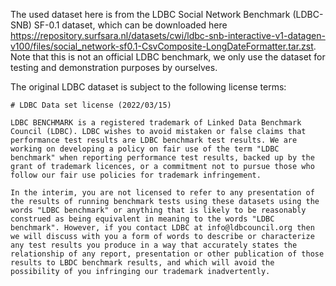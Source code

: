 The used dataset here is from the LDBC Social Network Benchmark (LDBC-SNB) SF-0.1 dataset, which can be downloaded here https://repository.surfsara.nl/datasets/cwi/ldbc-snb-interactive-v1-datagen-v100/files/social_network-sf0.1-CsvComposite-LongDateFormatter.tar.zst.
Note that this is not an official LDBC benchmark, we only use the dataset for testing and demonstration purposes by ourselves.

The original LDBC dataset is subject to the following license terms:
```
# LDBC Data set license (2022/03/15)

LDBC BENCHMARK is a registered trademark of Linked Data Benchmark Council (LDBC). LDBC wishes to avoid mistaken or false claims that performance test results are LDBC benchmark test results. We are working on developing a policy on fair use of the term "LDBC benchmark" when reporting performance test results, backed up by the grant of trademark licences, or a commitment not to pursue those who follow our fair use policies for trademark infringement.

In the interim, you are not licensed to refer to any presentation of the results of running benchmark tests using these datasets using the words "LDBC benchmark" or anything that is likely to be reasonably construed as being equivalent in meaning to the words "LDBC benchmark". However, if you contact LDBC at info@ldbcouncil.org then we will discuss with you a form of words to describe or characterize any test results you produce in a way that accurately states the relationship of any report, presentation or other publication of those results to LBDC benchmark results, and which will avoid the possibility of you infringing our trademark inadvertently.
```
